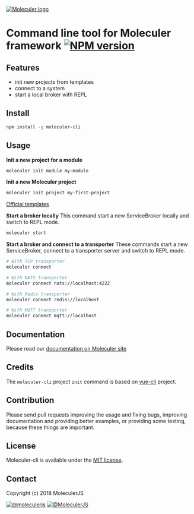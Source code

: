 [![Moleculer logo](http://moleculer.services/images/banner.png)](https://github.com/moleculerjs/moleculer)

# Command line tool for Moleculer framework [![NPM version](https://img.shields.io/npm/v/moleculer-cli.svg)](https://www.npmjs.com/package/moleculer-cli)

## Features
- init new projects from templates
- connect to a system
- start a local broker with REPL

## Install

``` bash
npm install -g moleculer-cli
```

## Usage

**Init a new project for a module**

``` bash
moleculer init module my-module
```

**Init a new Moleculer project**

``` bash
moleculer init project my-first-project
```

[Official templates](https://github.com/topics/moleculer-template)

**Start a broker locally**
This command start a new ServiceBroker locally and switch to REPL mode.
```bash
moleculer start
```

**Start a broker and connect to a transporter**
These commands start a new ServiceBroker, connect to a transporter server and switch to REPL mode.
```bash
# With TCP transporter
moleculer connect 

# With NATS transporter
moleculer connect nats://localhost:4222

# With Redis transporter
moleculer connect redis://localhost

# With MQTT transporter
moleculer connect mqtt://localhost
```

## Documentation
Please read our [documentation on Moleculer site](http://moleculer.services/docs/moleculer-cli.html)


## Credits
The `moleculer-cli` project `init` command is based on [vue-cli](https://github.com/vuejs/vue-cli) project. 

## Contribution
Please send pull requests improving the usage and fixing bugs, improving documentation and providing better examples, or providing some testing, because these things are important.

## License
Moleculer-cli is available under the [MIT license](https://tldrlegal.com/license/mit-license).

## Contact
Copyright (c) 2018 MoleculerJS

[![@moleculerjs](https://img.shields.io/badge/github-moleculerjs-green.svg)](https://github.com/moleculerjs) [![@MoleculerJS](https://img.shields.io/badge/twitter-MoleculerJS-blue.svg)](https://twitter.com/MoleculerJS)
